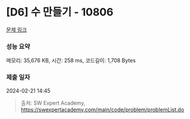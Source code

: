 # [D6] 수 만들기 - 10806 

[문제 링크](https://swexpertacademy.com/main/code/problem/problemDetail.do?contestProbId=AXTC4piqD_IDFASe) 

### 성능 요약

메모리: 35,676 KB, 시간: 258 ms, 코드길이: 1,708 Bytes

### 제출 일자

2024-02-21 14:45



> 출처: SW Expert Academy, https://swexpertacademy.com/main/code/problem/problemList.do